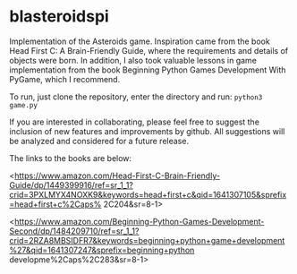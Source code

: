 # blasteroidspi
Implementation of the Asteroids game.
Inspiration came from the book Head First C: A Brain-Friendly Guide, where the requirements and details of objects were born. In addition, I also took valuable lessons in game implementation from the book Beginning Python Games Development With PyGame, which I recommend.

To run, just clone the repository, enter the directory and run:
`python3 game.py`

If you are interested in collaborating, please feel free to suggest the inclusion of new features and improvements by github. All suggestions will be analyzed and considered for a future release.

The links to the books are below:

<https://www.amazon.com/Head-First-C-Brain-Friendly-Guide/dp/1449399916/ref=sr_1_1?crid=3PXLMYX4NOXK9&keywords=head+first+c&qid=1641307105&sprefix=head+first+c%2Caps% 2C204&sr=8-1>

<https://www.amazon.com/Beginning-Python-Games-Development-Second/dp/1484209710/ref=sr_1_1?crid=2RZA8MBSIDFR7&keywords=beginning+python+game+development%27&qid=1641307247&sprefix=beginning+python developme%2Caps%2C283&sr=8-1>

